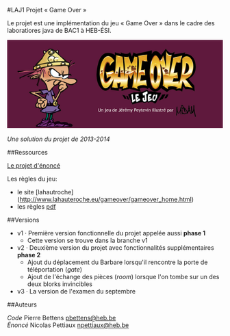 #LAJ1 Projet « Game Over »

Le projet est une implémentation du jeu « Game Over » dans le cadre des laboratiores java de BAC1 à HEB-ÉSI.

![Image](gameover.png)

*Une solution du projet de 2013-2014*

##Ressources

[Le projet d'énoncé](LAJ1-Projet_GameOver.md)

Les règles du jeu:

* le site [lahautroche] (http://www.lahauteroche.eu/gameover/gameover_home.html)
* les règles [pdf](http://www.lahauteroche.eu/gameover/gameover_GRAFIK/montage%20regles_depliant.pdf)

##Versions

* v1 · Première version fonctionnelle du projet appelée aussi **phase 1**
     * Cette version se trouve dans la branche v1
* v2 · Deuxième version du projet avec fonctionnalités supplémentaires **phase 2**
     * Ajout du déplacement du Barbare lorsqu'il rencontre la porte de téléportation (*gate*)
     * Ajout de l'échange des pièces (*room*) lorsque l'on tombe sur un des deux blorks invincibles
* v3 · La version de l'examen du septembre

##Auteurs

*Code* Pierre Bettens <pbettens@heb.be>  
*Énoncé* Nicolas Pettiaux <npettiaux@heb.be>



